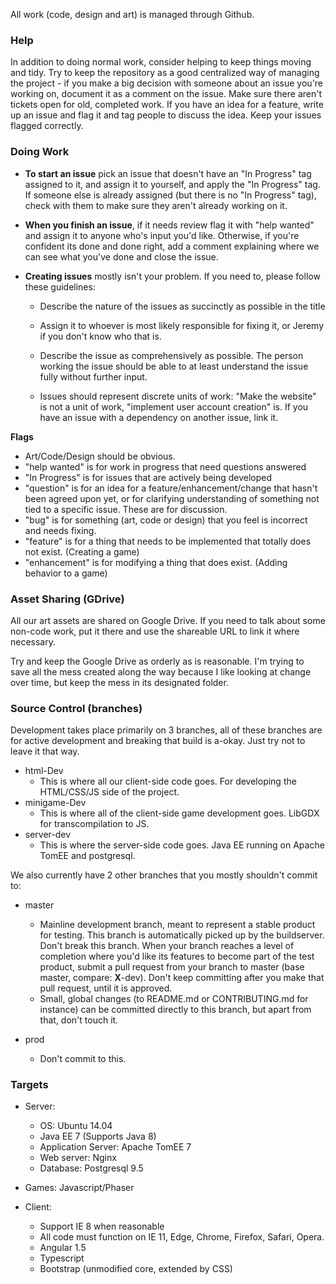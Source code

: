 All work (code, design and art) is managed through Github.

### Help

In addition to doing normal work, consider helping to keep things moving and tidy. Try to keep the repository as a good centralized way of managing the project - if you make a big decision with someone about an issue you're working on, document it as a comment on the issue. Make sure there aren't tickets open for old, completed work. If you have an idea for a feature, write up an issue and flag it and tag people to discuss the idea. Keep your issues flagged correctly.

### Doing Work

- **To start an issue** pick an issue that doesn't have an "In Progress" tag assigned to it, and assign it to yourself, and apply the "In Progress" tag. If someone else is already assigned (but there is no "In Progress" tag), check with them to make sure they aren't already working on it.

- **When you finish an issue**, if it needs review flag it with "help wanted" and assign it to anyone who's input you'd like. Otherwise, if you're confident its done and done right, add a comment explaining where we can see what you've done and close the issue.

- **Creating issues** mostly isn't your problem. If you need to, please follow these guidelines:
    - Describe the nature of the issues as succinctly as possible in the title
    
    - Assign it to whoever is most likely responsible for fixing it, or Jeremy if you don't know who that is.
    
    - Describe the issue as comprehensively as possible. The person working the issue should be able to at least understand the issue fully without further input.
    
    - Issues should represent discrete units of work: "Make the website" is not a unit of work, "implement user account creation" is. If you have an issue with a dependency on another issue, link it.
    
**Flags**
- Art/Code/Design should be obvious.
- "help wanted" is for work in progress that need questions answered
- "In Progress" is for issues that are actively being developed
- "question" is for an idea for a feature/enhancement/change that hasn't been agreed upon yet, or for clarifying understanding of something not tied to a specific issue. These are for discussion.
- "bug" is for something (art, code or design) that you feel is incorrect and needs fixing.
- "feature" is for a thing that needs to be implemented that totally does not exist. (Creating a game)
- "enhancement" is for modifying a thing that does exist. (Adding behavior to a game)
    
### Asset Sharing (GDrive)

All our art assets are shared on Google Drive. If you need to talk about some non-code work, put it there and use the shareable URL to link it where necessary.

Try and keep the Google Drive as orderly as is reasonable. I'm trying to save all the mess created along the way because I like looking at change over time, but keep the mess in its designated folder.

### Source Control (branches)

Development takes place primarily on 3 branches,       all of these branches are for active development and breaking that build is a-okay. Just try not to leave it that way.

- html-Dev
    - This is where all our client-side code goes. For developing the HTML/CSS/JS side of the project. 
- minigame-Dev
    - This is where all of the client-side game development goes. LibGDX for transcompilation to JS. 
- server-dev
    - This is where the server-side code goes. Java EE running on Apache TomEE and postgresql.

We also currently have 2 other branches that you mostly shouldn't commit to:

- master
   - Mainline development branch, meant to represent a stable product for testing. This branch is automatically picked up by the buildserver. Don't break this branch. When your branch reaches a level of completion where you'd like its features to become part of the test product, submit a pull request from your branch to master (base master, compare: **X**-dev). Don't keep committing after you make that pull request, until it is approved. 
   - Small, global changes (to README.md or CONTRIBUTING.md for instance) can be committed directly to this branch, but apart from that, don't touch it.
  
   
- prod
   - Don't commit to this.  
   

### Targets

- Server:
    - OS: Ubuntu 14.04
    - Java EE 7 (Supports Java 8)
    - Application Server: Apache TomEE 7
    - Web server: Nginx
    - Database: Postgresql 9.5
    
- Games: Javascript/Phaser

- Client:
    - Support IE 8 when reasonable
    - All code must function on IE 11, Edge, Chrome, Firefox, Safari, Opera.
    - Angular 1.5
    - Typescript
    - Bootstrap (unmodified core, extended by CSS)
